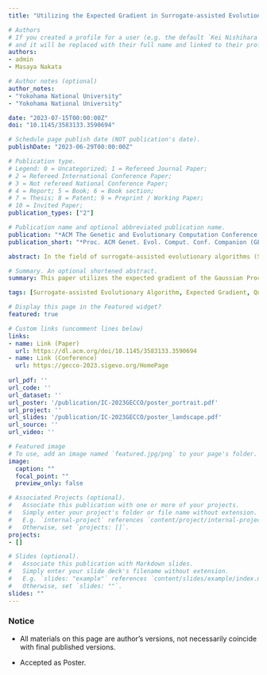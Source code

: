 ```yaml
---
title: "Utilizing the Expected Gradient in Surrogate-assisted Evolutionary Algorithms"

# Authors
# If you created a profile for a user (e.g. the default `Kei Nishihara` user), write the username (folder name) here 
# and it will be replaced with their full name and linked to their profile.
authors:
- admin
- Masaya Nakata

# Author notes (optional)
author_notes:
- "Yokohama National University"
- "Yokohama National University"

date: "2023-07-15T00:00:00Z"
doi: "10.1145/3583133.3590694"

# Schedule page publish date (NOT publication's date).
publishDate: "2023-06-29T00:00:00Z"

# Publication type.
# Legend: 0 = Uncategorized; 1 = Refereed Journal Paper;
# 2 = Refereed International Conference Paper;
# 3 = Not refereed National Conference Paper;
# 4 = Report; 5 = Book; 6 = Book section;
# 7 = Thesis; 8 = Patent; 9 = Preprint / Working Paper;
# 10 = Invited Paper;
publication_types: ["2"]

# Publication name and optional abbreviated publication name.
publication: "*ACM The Genetic and Evolutionary Computation Conference Companion (GECCO Companion)*, pp. 447--450"
publication_short: "*Proc. ACM Genet. Evol. Comput. Conf. Companion (GECCO Companion)*, pp. 447--450"

abstract: In the field of surrogate-assisted evolutionary algorithms (SAEAs), Gaussian Process (GP) is a widely used technique to approximate the objective function. Although a GP model can provide an expected gradient of a function to be approximated, little attention has been paid to the utilization of the gradient information. Thus, this paper presents an expected gradient-based SAEA, in which the expected gradient of the objective function provided by the GP models is utilized to conduct an efficient local search. Specifically, the proposed algorithm first conducts a global search with a differential evolution algorithm to find promising regions of the search space. Then, it builds a GP model for each promising region, and a quasi-Newton method (L-BFGS-B) is executed on its model with guidance from the expected gradient. This gradient-based local search intends to sufficiently search the approximate objective function, by finding various local optimal solutions in an efficient manner. Experimental results show that our algorithm is competitive with state-of-the-art SAEAs on a single-objective optimization benchmark suite.

# Summary. An optional shortened abstract.
summary: This paper utilizes the expected gradient of the Gaussian Process (GP) in a surrogate-assisted evolutionary algorithm. Specifically, our proposal iteratively runs a quasi-Newton method (L-BFGS-B) changing initial points on multiple GPs constructed to approximate the promising region of the objective function.

tags: [Surrogate-assisted Evolutionary Algorithm, Expected Gradient, Quasi-Newton Method, Differential Evolution, Gaussian Process]

# Display this page in the Featured widget?
featured: true

# Custom links (uncomment lines below)
links:
- name: Link (Paper)
  url: https://dl.acm.org/doi/10.1145/3583133.3590694
- name: Link (Conference)
  url: https://gecco-2023.sigevo.org/HomePage
 
url_pdf: ''
url_code: ''
url_dataset: ''
url_poster: '/publication/IC-2023GECCO/poster_portrait.pdf'
url_project: ''
url_slides: '/publication/IC-2023GECCO/poster_landscape.pdf'
url_source: ''
url_video: ''

# Featured image
# To use, add an image named `featured.jpg/png` to your page's folder. 
image:
  caption: ""
  focal_point: ""
  preview_only: false

# Associated Projects (optional).
#   Associate this publication with one or more of your projects.
#   Simply enter your project's folder or file name without extension.
#   E.g. `internal-project` references `content/project/internal-project/index.md`.
#   Otherwise, set `projects: []`.
projects:
- []

# Slides (optional).
#   Associate this publication with Markdown slides.
#   Simply enter your slide deck's filename without extension.
#   E.g. `slides: "example"` references `content/slides/example/index.md`.
#   Otherwise, set `slides: ""`.
slides: ""
---
```


### Notice

- All materials on this page are author’s versions, not necessarily coincide with final published versions.

- Accepted as Poster.